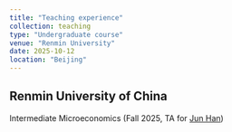 ```yaml
---
title: "Teaching experience"
collection: teaching
type: "Undergraduate course"
venue: "Renmin University"
date: 2025-10-12
location: "Beijing"
---
```


## Renmin University of China
Intermediate Microeconomics (Fall 2025, TA for [Jun Han](http://slhr.ruc.edu.cn/En/Teacher_Home/HAN_Jun/index.htm))
